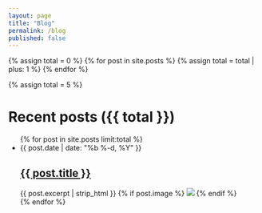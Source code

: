 ```yaml
---
layout: page
title: "Blog"
permalink: /blog
published: false
---
```


{% assign total = 0 %}
{% for post in site.posts %}
  {% assign total = total | plus: 1 %}
{% endfor %}

{% assign total = 5 %}
<h1 class="page-heading">Recent posts ({{ total }})</h1>

<ul class="post-list">
  {% for post in site.posts limit:total %}
    <li>
      <span class="post-meta">{{ post.date | date: "%b %-d, %Y" }}</span>
      <h2>
        <a class="post-link" href="{{ post.url | prepend: site.baseurl }}">{{ post.title }}</a>
      </h2>
      {{ post.excerpt | strip_html }}
      {% if post.image %}
        <a href="{{ post.url | prepend: site.baseurl }}" ><img src="{{ post.image }}" /></a>
      {% endif %}
    </li>
  {% endfor %}
</ul>